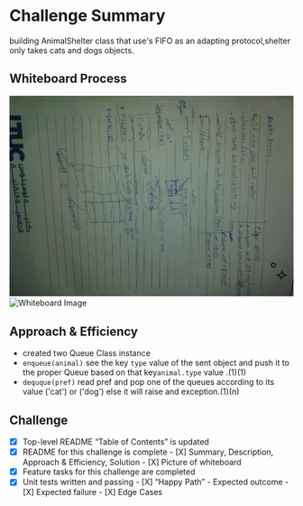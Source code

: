 # Challenge Summary
<!-- Description of the challenge -->
building AnimalShelter class that use's FIFO as an adapting protocol,shelter only takes cats and dogs objects.
## Whiteboard Process
<!-- Embedded whiteboard image -->

![Whiteboard Image](./1.jpg)
![Whiteboard Image](./2.jpg)



## Approach & Efficiency
<!-- What approach did you take? Why? What is the Big O space/time for this approach? -->
- created two Queue Class instance
- `enqueue(animal)` see the key `type` value of the sent object and push it to the proper Queue based on that key`animal.type` value .(1)(1)
- `dequque(pref)` read pref and pop one of the queues according to its value ('cat') or ('dog') else it will raise and exception.(1)(n)

## Challenge

- [X] Top-level README “Table of Contents” is updated
- [X] README for this challenge is complete
       - [X] Summary, Description, Approach & Efficiency, Solution
       - [X] Picture of whiteboard
- [X] Feature tasks for this challenge are completed
- [X] Unit tests written and passing
       - [X] “Happy Path” - Expected outcome
       - [X] Expected failure
       - [X] Edge Cases
